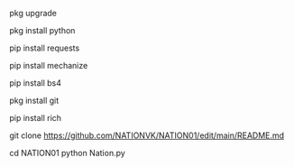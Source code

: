 pkg upgrade

pkg install python

pip install requests

pip install mechanize

pip install bs4

pkg install git

pip install rich

git clone https://github.com/NATIONVK/NATION01/edit/main/README.md

cd NATION01
python Nation.py
